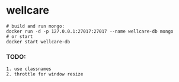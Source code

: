 # wellcare

```
# build and run mongo:
docker run -d -p 127.0.0.1:27017:27017 --name wellcare-db mongo
# or start
docker start wellcare-db
```

### TODO: 
```
1. use classnames
2. throttle for window resize
```